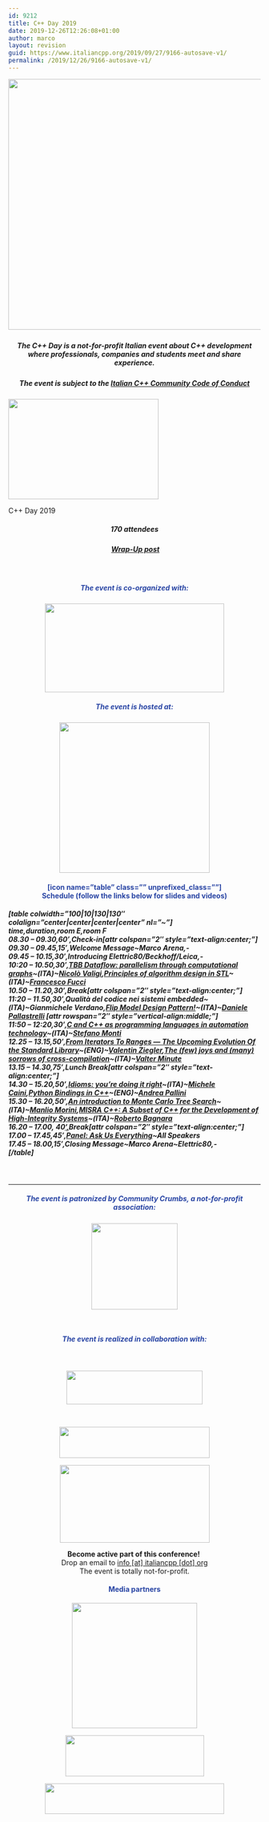 ```yaml
---
id: 9212
title: C++ Day 2019
date: 2019-12-26T12:26:08+01:00
author: marco
layout: revision
guid: https://www.italiancpp.org/2019/09/27/9166-autosave-v1/
permalink: /2019/12/26/9166-autosave-v1/
---
```

<center>
  <img loading="lazy" class="size-full wp-image-9168 aligncenter" src="https://www.italiancpp.org/wp-content/uploads/2019/07/cppday-2019-1.png" alt="" width="1200" height="500" srcset="http://192.168.64.2/wordpress/wp-content/uploads/2019/07/cppday-2019-1.png 1200w, http://192.168.64.2/wordpress/wp-content/uploads/2019/07/cppday-2019-1-300x125.png 300w, http://192.168.64.2/wordpress/wp-content/uploads/2019/07/cppday-2019-1-768x320.png 768w, http://192.168.64.2/wordpress/wp-content/uploads/2019/07/cppday-2019-1-1024x427.png 1024w, http://192.168.64.2/wordpress/wp-content/uploads/2019/07/cppday-2019-1-600x250.png 600w" sizes="(max-width: 1200px) 100vw, 1200px" />
</center>

<h5 style="text-align: center;">
</h5>

<h5 style="text-align: center;">
  The <strong>C++ Day </strong>is a not-for-profit Italian event about C++ development where professionals, companies and students meet and share experience.
</h5>

<h5 style="text-align: center;">
  The event is subject to the <a href="https://github.com/italiancpp/code-of-conduct">Italian C++ Community Code of Conduct</a>
</h5>

<div id="attachment_9305" style="width: 310px" class="wp-caption aligncenter">
  <img aria-describedby="caption-attachment-9305" loading="lazy" class="size-medium wp-image-9305" src="https://www.italiancpp.org/wp-content/uploads/2019/12/cppday19-300x200.png" alt="" width="300" height="200" srcset="http://192.168.64.2/wordpress/wp-content/uploads/2019/12/cppday19-300x200.png 300w, http://192.168.64.2/wordpress/wp-content/uploads/2019/12/cppday19-768x512.png 768w, http://192.168.64.2/wordpress/wp-content/uploads/2019/12/cppday19.png 1024w, http://192.168.64.2/wordpress/wp-content/uploads/2019/12/cppday19-600x400.png 600w" sizes="(max-width: 300px) 100vw, 300px" />
  
  <p id="caption-attachment-9305" class="wp-caption-text">
    C++ Day 2019
  </p>
</div>

<h5 style="text-align: center;">
  170 attendees
</h5>

<h5 style="text-align: center;">
   <a href="https://www.italiancpp.org/2019/12/26/cppday19/">Wrap-Up post</a>
</h5>

&nbsp;

<h5 style="text-align: center;">
  <span style="color: #2945a4;">The event is co-organized with:</span>
</h5>

<p style="text-align: center;">
  <a href="https://www.elettric80.com/it/"><img loading="lazy" class="aligncenter wp-image-8332" src="https://www.italiancpp.org/wp-content/uploads/2017/09/elettric80-logo.jpg" alt="" width="358" height="177" srcset="http://192.168.64.2/wordpress/wp-content/uploads/2017/09/elettric80-logo.jpg 2110w, http://192.168.64.2/wordpress/wp-content/uploads/2017/09/elettric80-logo-300x148.jpg 300w, http://192.168.64.2/wordpress/wp-content/uploads/2017/09/elettric80-logo-768x380.jpg 768w, http://192.168.64.2/wordpress/wp-content/uploads/2017/09/elettric80-logo-1024x506.jpg 1024w, http://192.168.64.2/wordpress/wp-content/uploads/2017/09/elettric80-logo-600x297.jpg 600w" sizes="(max-width: 358px) 100vw, 358px" /></a>
</p>

<h5 style="text-align: center;">
  <span style="color: #2945a4;">The event is hosted at:</span>
</h5>

<p style="text-align: center;">
  <a href="https://www.unipr.it/"><img loading="lazy" class="aligncenter size-medium wp-image-9257" src="https://www.italiancpp.org/wp-content/uploads/2019/07/1024px-Unipr.svg_-300x300.png" alt="" width="300" height="300" srcset="http://192.168.64.2/wordpress/wp-content/uploads/2019/07/1024px-Unipr.svg_-300x300.png 300w, http://192.168.64.2/wordpress/wp-content/uploads/2019/07/1024px-Unipr.svg_-150x150.png 150w, http://192.168.64.2/wordpress/wp-content/uploads/2019/07/1024px-Unipr.svg_-768x768.png 768w, http://192.168.64.2/wordpress/wp-content/uploads/2019/07/1024px-Unipr.svg_-600x600.png 600w, http://192.168.64.2/wordpress/wp-content/uploads/2019/07/1024px-Unipr.svg_-50x50.png 50w, http://192.168.64.2/wordpress/wp-content/uploads/2019/07/1024px-Unipr.svg_.png 1024w" sizes="(max-width: 300px) 100vw, 300px" /></a>
</p>

<h4 style="text-align: center;">
  <span style="color: #2945a4;">[icon name=&#8221;table&#8221; class=&#8221;&#8221; unprefixed_class=&#8221;&#8221;]<br /> Schedule (follow the links below for slides and videos)</span>
</h4>

<h5 style="text-align: left;">
  [table colwidth=&#8221;100|10|130|130&#8243; colalign=&#8221;center|center|center|center&#8221; nl=&#8221;~&#8221;]<br /> time,duration,room E,room F<br /> 08.30 &#8211; 09.30,60&#8242;,Check-in[attr colspan=&#8221;2&#8243; style=&#8221;text-align:center;&#8221;]<br /> 09.30 &#8211; 09.45,15&#8242;,<em>Welcome Message</em>~Marco Arena,-<br /> 09.45 &#8211; 10.15,30&#8242;,Introducing <em>Elettric80/Beckhoff/Leica</em>,-<br /> 10:20 &#8211; 10.50,30&#8242;,<a href="https://www.italiancpp.org/cppday19-talks/#3">TBB Dataflow: parallelism through computational graphs</a>~(<strong>ITA</strong>)~<a href="https://www.italiancpp.org/speakers/#nvaligi">Nicolò Valigi</a>,<a href="https://www.italiancpp.org/cppday19-talks/#4">Principles of algorithm design in STL</a>~(<b>ITA</b>)~<a href="https://www.italiancpp.org/speakers/#ffucci">Francesco Fucci</a><br /> 10.50 &#8211; 11.20,30&#8242;,<em>Break</em>[attr colspan=&#8221;2&#8243; style=&#8221;text-align:center;&#8221;]<br /> 11:20 &#8211; 11.50,30&#8242;,Qualità del codice nei sistemi embedded~(<b>ITA</b>)~Gianmichele Verdano,<a href="http://www.italiancpp.org/cppday19-talks/#2">Flip Model Design Pattern!</a>~(<b>ITA</b>)~<a href="https://www.italiancpp.org/speakers/#dpallastrelli">Daniele Pallastrelli</a> [attr rowspan=&#8221;2&#8243; style=&#8221;vertical-align:middle;&#8221;]<br /> 11:50 &#8211; 12:20,30&#8242;,<a href="http://www.italiancpp.org/cppday19-talks/#1b">C and C++ as programming languages in automation technology</a>~(<strong>ITA</strong>)~<a href="https://www.italiancpp.org/speakers/#dpallastrelli">Stefano Monti</a><br /> 12.25 &#8211; 13.15,50&#8242;,<a href="https://www.italiancpp.org/cppday19-talks/#5">From Iterators To Ranges — The Upcoming Evolution Of the Standard Library</a>~(<strong>ENG</strong>)~<a href="https://www.italiancpp.org/speakers/#vziegler">Valentin Ziegler</a>,<a href="https://www.italiancpp.org/cppday19-talks/#6">The (few) joys and (many) sorrows of cross-compilation</a>~(<b>ITA</b>)~<a href="https://www.italiancpp.org/speakers/#vminute">Valter Minute</a><br /> 13.15 &#8211; 14.30,75&#8242;,<em>Lunch Break</em>[attr colspan=&#8221;2&#8243; style=&#8221;text-align:center;&#8221;]<br /> 14.30 &#8211; 15.20,50&#8242;,<a href="https://www.italiancpp.org/cppday19-talks/#7">Idioms: you&#8217;re doing it right</a>~(<b>ITA</b>)~<a href="https://www.italiancpp.org/speakers/#mcaini">Michele Caini</a>,<a href="https://www.italiancpp.org/cppday19-talks/#8">Python Bindings in C++</a>~(<b>ENG</b>)~<a href="https://www.italiancpp.org/speakers/#apallini">Andrea Pallini</a><a href="https://www.italiancpp.org/speakers/#mmorini"><br /> </a>15.30 &#8211; 16.20,50&#8242;,<a href="https://www.italiancpp.org/cppday19-talks/#9">An introduction to Monte Carlo Tree Search</a>~(<b>ITA</b>)~<a href="https://www.italiancpp.org/speakers/#mmorini">Manlio Morini</a>,<a href="https://www.italiancpp.org/cppday19-talks/#10">MISRA C++: A Subset of C++ for the Development of High-Integrity Systems</a>~(<b>ITA</b>)~<a href="https://www.italiancpp.org/speakers/#rbagnara">Roberto Bagnara<br /> </a>16.20 &#8211; 17.00, 40<a href="https://www.italiancpp.org/speakers/#rbagnara">&#8216;,</a><em>Break</em>[attr colspan=&#8221;2&#8243; style=&#8221;text-align:center;&#8221;]<br /> 17.00 &#8211; 17.45,45&#8242;,<em><a href="https://www.italiancpp.org/cppday19-talks/#11">Panel: Ask Us Everything</a>~All Speakers</em><br /> 17.45 &#8211; 18.00,15&#8242;,<em>Closing Message</em>~Marco Arena~Elettric80,-<br /> [/table]
</h5>

<span style="color: #ffffff;"> </span>

* * *

<h4 style="text-align: center;">
</h4>

<h5 style="text-align: center;">
  <span style="color: #2945a4;">The event is patronized by Community Crumbs, a not-for-profit association:</span>
</h5>

<p style="text-align: center;">
  <a href="https://communitycrumbs.org"><img loading="lazy" class="aligncenter wp-image-9007" src="https://www.italiancpp.org/wp-content/uploads/2019/01/cc.png" alt="" width="172" height="172" srcset="http://192.168.64.2/wordpress/wp-content/uploads/2019/01/cc.png 640w, http://192.168.64.2/wordpress/wp-content/uploads/2019/01/cc-150x150.png 150w, http://192.168.64.2/wordpress/wp-content/uploads/2019/01/cc-300x300.png 300w, http://192.168.64.2/wordpress/wp-content/uploads/2019/01/cc-600x600.png 600w, http://192.168.64.2/wordpress/wp-content/uploads/2019/01/cc-50x50.png 50w" sizes="(max-width: 172px) 100vw, 172px" /></a>
</p>

<p style="text-align: center;">
  <span style="color: #ffffff;"> </span>
</p>

<h5 style="text-align: center;">
  <span style="color: #2945a4;">The event is realized in collaboration with:</span>
</h5>

&nbsp;

<p style="text-align: center;">
  <a href="https://beckhoff.com/"><img loading="lazy" class="aligncenter wp-image-9236" src="https://www.italiancpp.org/wp-content/uploads/2019/07/beckhoff-300x74.png" alt="" width="272" height="67" srcset="http://192.168.64.2/wordpress/wp-content/uploads/2019/07/beckhoff-300x74.png 300w, http://192.168.64.2/wordpress/wp-content/uploads/2019/07/beckhoff-768x189.png 768w, http://192.168.64.2/wordpress/wp-content/uploads/2019/07/beckhoff-600x148.png 600w, http://192.168.64.2/wordpress/wp-content/uploads/2019/07/beckhoff.png 800w" sizes="(max-width: 272px) 100vw, 272px" /></a>
</p>

&nbsp;

<p style="text-align: center;">
  <a href="https://leica-geosystems.com/"><img loading="lazy" class="aligncenter size-medium wp-image-9072" src="https://www.italiancpp.org/wp-content/uploads/2019/01/hexagon-logo-300x62.png" alt="" width="300" height="62" srcset="http://192.168.64.2/wordpress/wp-content/uploads/2019/01/hexagon-logo-300x62.png 300w, http://192.168.64.2/wordpress/wp-content/uploads/2019/01/hexagon-logo-768x160.png 768w, http://192.168.64.2/wordpress/wp-content/uploads/2019/01/hexagon-logo-1024x213.png 1024w, http://192.168.64.2/wordpress/wp-content/uploads/2019/01/hexagon-logo-600x125.png 600w, http://192.168.64.2/wordpress/wp-content/uploads/2019/01/hexagon-logo.png 1347w" sizes="(max-width: 300px) 100vw, 300px" /></a>
</p>

<p style="text-align: center;">
  <a href="mailto:info@italiancpp.org"><img loading="lazy" class="aligncenter wp-image-8294" src="https://www.italiancpp.org/wp-content/uploads/2017/09/here-your-logo.png" alt="" width="299" height="155" srcset="http://192.168.64.2/wordpress/wp-content/uploads/2017/09/here-your-logo.png 483w, http://192.168.64.2/wordpress/wp-content/uploads/2017/09/here-your-logo-300x155.png 300w" sizes="(max-width: 299px) 100vw, 299px" /></a>
</p>

<p style="text-align: center;">
  <strong>Become active part of this conference! </strong><br /> Drop an email to <a href="mailto:info@italiancpp.org">info [at] italiancpp [dot] org</a><br /> The event is totally not-for-profit.
</p>

<h4 style="text-align: center;">
  <span style="color: #2945a4;">Media partners</span>
</h4>

<center>
  <a href="https://coding-gym.org"><img loading="lazy" class="wp-image-8635 size-full aligncenter" src="http://www.italiancpp.org/wp-content/uploads/2018/02/coding-gym-250x250.png" alt="" width="250" height="250" srcset="http://192.168.64.2/wordpress/wp-content/uploads/2018/02/coding-gym-250x250.png 250w, http://192.168.64.2/wordpress/wp-content/uploads/2018/02/coding-gym-250x250-150x150.png 150w, http://192.168.64.2/wordpress/wp-content/uploads/2018/02/coding-gym-250x250-50x50.png 50w" sizes="(max-width: 250px) 100vw, 250px" /></a>
</center>

<p style="text-align: center;">
  <a href="https://cloudbase.it"><img loading="lazy" class="aligncenter wp-image-2203" src="https://www.italiancpp.org/wp-content/uploads/2013/12/cloudbase.png" alt="" width="277" height="82" /></a>
</p>

<center>
  <a href="https://www.manning.com/"><img loading="lazy" class="aligncenter wp-image-8492" src="http://www.italiancpp.org/wp-content/uploads/2018/02/Manninglogo_outline.png" alt="" width="358" height="61" srcset="http://192.168.64.2/wordpress/wp-content/uploads/2018/02/Manninglogo_outline.png 3514w, http://192.168.64.2/wordpress/wp-content/uploads/2018/02/Manninglogo_outline-300x51.png 300w, http://192.168.64.2/wordpress/wp-content/uploads/2018/02/Manninglogo_outline-768x131.png 768w, http://192.168.64.2/wordpress/wp-content/uploads/2018/02/Manninglogo_outline-1024x175.png 1024w, http://192.168.64.2/wordpress/wp-content/uploads/2018/02/Manninglogo_outline-600x102.png 600w" sizes="(max-width: 358px) 100vw, 358px" /></a>
</center>

<h4 style="text-align: center;">
</h4>

<center>
  <span style="color: #ffffff;"> </span>
</center>

<center>
  <span style="color: #ffffff;"> </span>
</center>